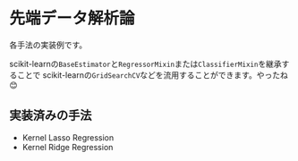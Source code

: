 # 先端データ解析論

各手法の実装例です。

scikit-learnの`BaseEstimator`と`RegressorMixin`または`ClassifierMixin`を継承することで
scikit-learnの`GridSearchCV`などを流用することができます。やったね:blush:

## 実装済みの手法

- Kernel Lasso Regression
- Kernel Ridge Regression
